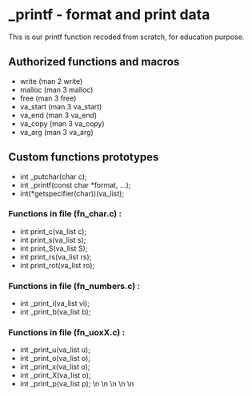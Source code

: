 # _printf - format and print data
This is our printf function recoded from scratch, for education purpose.
## Authorized functions and macros
* write (man 2 write)
* malloc (man 3 malloc)
* free (man 3 free)
* va_start (man 3 va_start)
* va_end (man 3 va_end)
* va_copy (man 3 va_copy)
* va_arg (man 3 va_arg)
## Custom functions prototypes
* int \_putchar(char c);
* int \_printf(const char \*format, ...);
* int(\*getspecifier(char))(va\_list);
### Functions in file (fn\_char.c) :
* int print_c(va\_list c);
* int print_s(va\_list s);
* int print_S(va\_list S);
* int print\_rs(va\_list rs);
* int print\_rot(va\_list ro);
### Functions in file (fn\_numbers.c) : 
* int _print_i(va_list vi);
* int _print_b(va_list b);
### Functions in file (fn_uoxX.c) :
* int _print_u(va_list u);
* int _print_o(va_list o);
* int _print_x(va_list o);
* int _print_X(va_list o);
* int _print_p(va_list p);
\n
\n
\n
\n
\n
